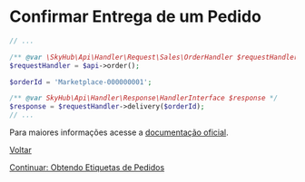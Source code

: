 # Confirmar Entrega de um Pedido

```php
// ...

/** @var \SkyHub\Api\Handler\Request\Sales\OrderHandler $requestHandler */
$requestHandler = $api->order();

$orderId = 'Marketplace-000000001';

/** @var SkyHub\Api\Handler\Response\HandlerInterface $response */
$response = $requestHandler->delivery($orderId);
// ...
```

Para maiores informações acesse a [documentação oficial](https://skyhub.gelato.io/docs/versions/1.1/resources/orders/endpoints/confirmar-entrega).

[Voltar](../../../README.md)

[Continuar: Obtendo Etiquetas de Pedidos](LABELS.md)

